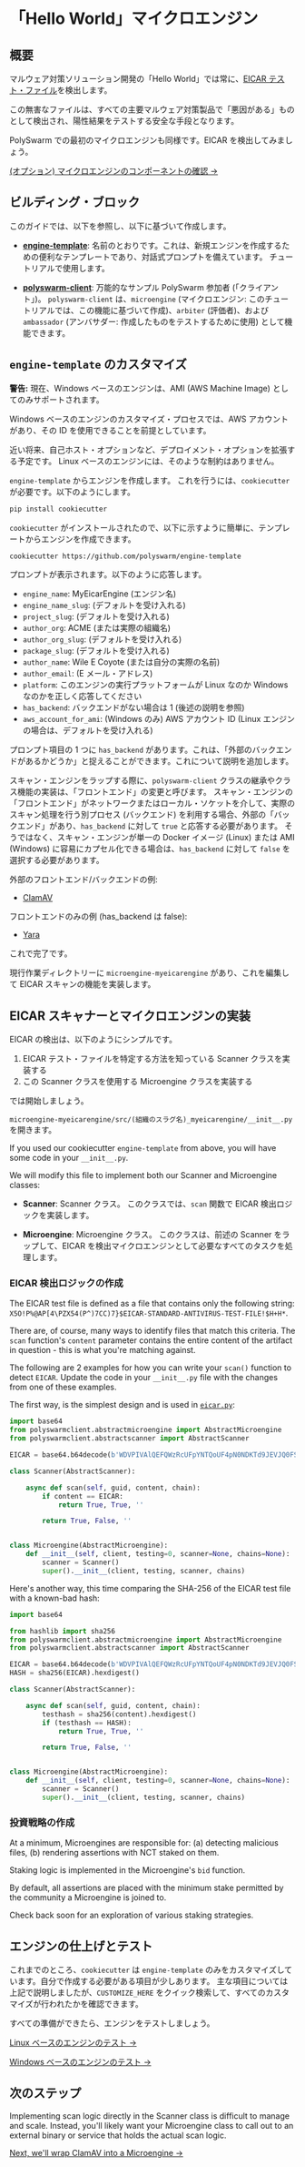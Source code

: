 # 「Hello World」マイクロエンジン

## 概要

マルウェア対策ソリューション開発の「Hello World」では常に、[EICAR テスト・ファイル](https://ja.wikipedia.org/wiki/EICAR%E3%83%86%E3%82%B9%E3%83%88%E3%83%95%E3%82%A1%E3%82%A4%E3%83%AB)を検出します。

この無害なファイルは、すべての主要マルウェア対策製品で「悪因がある」ものとして検出され、陽性結果をテストする安全な手段となります。

PolySwarm での最初のマイクロエンジンも同様です。EICAR を検出してみましょう。

[(オプション) マイクロエンジンのコンポーネントの確認 →](/concepts-participants-microengine/#breaking-down-microengines)

## ビルディング・ブロック

このガイドでは、以下を参照し、以下に基づいて作成します。

* [**engine-template**](https://github.com/polyswarm/engine-template): 名前のとおりです。これは、新規エンジンを作成するための便利なテンプレートであり、対話式プロンプトを備えています。 チュートリアルで使用します。

* [**polyswarm-client**](https://github.com/polyswarm/polyswarm-client): 万能的なサンプル PolySwarm 参加者 (「クライアント」)。 `polyswarm-client` は、`microengine` (マイクロエンジン: このチュートリアルでは、この機能に基づいて作成)、`arbiter` (評価者)、および `ambassador` (アンバサダー: 作成したものをテストするために使用) として機能できます。

## `engine-template` のカスタマイズ

<div class="m-flag m-flag--warning">
  <p>
    <strong>警告:</strong>
    現在、Windows ベースのエンジンは、AMI (AWS Machine Image) としてのみサポートされます。
  </p>
  <p>
    Windows ベースのエンジンのカスタマイズ・プロセスでは、AWS アカウントがあり、その ID を使用できることを前提としています。
  </p>
  <p>
    近い将来、自己ホスト・オプションなど、デプロイメント・オプションを拡張する予定です。 Linux ベースのエンジンには、そのような制約はありません。
  </p>
</div>

`engine-template` からエンジンを作成します。 これを行うには、`cookiecutter` が必要です。以下のようにします。

```bash
pip install cookiecutter
```

`cookiecutter` がインストールされたので、以下に示すように簡単に、テンプレートからエンジンを作成できます。

```bash
cookiecutter https://github.com/polyswarm/engine-template
```

プロンプトが表示されます。以下のように応答します。

* `engine_name`: MyEicarEngine (エンジン名)
* `engine_name_slug`: (デフォルトを受け入れる)
* `project_slug`: (デフォルトを受け入れる)
* `author_org`: ACME (または実際の組織名)
* `author_org_slug`: (デフォルトを受け入れる)
* `package_slug`: (デフォルトを受け入れる)
* `author_name`: Wile E Coyote (または自分の実際の名前)
* `author_email`: (E メール・アドレス)
* `platform`: このエンジンの実行プラットフォームが Linux なのか Windows なのかを正しく応答してください
* `has_backend`: バックエンドがない場合は 1 (後述の説明を参照)
* `aws_account_for_ami`: (Windows のみ) AWS アカウント ID (Linux エンジンの場合は、デフォルトを受け入れる)

<div class="m-callout">
  <p>プロンプト項目の 1 つに <code>has_backend</code> があります。これは、「外部のバックエンドがあるかどうか」と捉えることができます。これについて説明を追加します。</p>
  <p>スキャン・エンジンをラップする際に、<code>polyswarm-client</code> クラスの継承やクラス機能の実装は、「フロントエンド」の変更と呼びます。 スキャン・エンジンの「フロントエンド」がネットワークまたはローカル・ソケットを介して、実際のスキャン処理を行う別プロセス (バックエンド) を利用する場合、外部の「バックエンド」があり、<code>has_backend</code> に対して <code>true</code> と応答する必要があります。 そうではなく、スキャン・エンジンが単一の Docker イメージ (Linux) または AMI (Windows) に容易にカプセル化できる場合は、<code>has_backend</code> に対して <code>false</code> を選択する必要があります。</p>
  <p>外部のフロントエンド/バックエンドの例:</p>
  <ul>
    <li><a href="https://github.com/polyswarm/polyswarm-client/blob/5959742f0014a582baf5046c7bf6694c23f7435e/src/microengine/clamav.py#L18">ClamAV</a></li>
  </ul>
  <p>フロントエンドのみの例 (has_backend は false):</p>
  <ul>
    <li><a href="https://github.com/polyswarm/polyswarm-client/blob/master/src/microengine/yara.py">Yara</a></li>
  </ul>
</div>

これで完了です。

現行作業ディレクトリーに `microengine-myeicarengine` があり、これを編集して EICAR スキャンの機能を実装します。

## EICAR スキャナーとマイクロエンジンの実装

EICAR の検出は、以下のようにシンプルです。

1. EICAR テスト・ファイルを特定する方法を知っている Scanner クラスを実装する
2. この Scanner クラスを使用する Microengine クラスを実装する

では開始しましょう。

`microengine-myeicarengine/src/(組織のスラグ名)_myeicarengine/__init__.py` を開きます。

If you used our cookiecutter `engine-template` from above, you will have some code in your `__init__.py`.

We will modify this file to implement both our Scanner and Microengine classes:

* **Scanner**: Scanner クラス。 このクラスでは、`scan` 関数で EICAR 検出ロジックを実装します。

* **Microengine**: Microengine クラス。 このクラスは、前述の Scanner をラップして、EICAR を検出マイクロエンジンとして必要なすべてのタスクを処理します。

### EICAR 検出ロジックの作成

The EICAR test file is defined as a file that contains only the following string: `X5O!P%@AP[4\PZX54(P^)7CC)7}$EICAR-STANDARD-ANTIVIRUS-TEST-FILE!$H+H*`.

There are, of course, many ways to identify files that match this criteria. The `scan` function's `content` parameter contains the entire content of the artifact in question - this is what you're matching against.

The following are 2 examples for how you can write your `scan()` function to detect `EICAR`. Update the code in your `__init__.py` file with the changes from one of these examples.

The first way, is the simplest design and is used in [`eicar.py`](https://github.com/polyswarm/polyswarm-client/blob/master/src/microengine/eicar.py):

```python
import base64
from polyswarmclient.abstractmicroengine import AbstractMicroengine
from polyswarmclient.abstractscanner import AbstractScanner

EICAR = base64.b64decode(b'WDVPIVAlQEFQWzRcUFpYNTQoUF4pN0NDKTd9JEVJQ0FSLVNUQU5EQVJELUFOVElWSVJVUy1URVNULUZJTEUhJEgrSCo=')

class Scanner(AbstractScanner):

    async def scan(self, guid, content, chain):
        if content == EICAR:
            return True, True, ''

        return True, False, ''


class Microengine(AbstractMicroengine):
    def __init__(self, client, testing=0, scanner=None, chains=None):
        scanner = Scanner()
        super().__init__(client, testing, scanner, chains)

```

Here's another way, this time comparing the SHA-256 of the EICAR test file with a known-bad hash:

```python
import base64

from hashlib import sha256
from polyswarmclient.abstractmicroengine import AbstractMicroengine
from polyswarmclient.abstractscanner import AbstractScanner

EICAR = base64.b64decode(b'WDVPIVAlQEFQWzRcUFpYNTQoUF4pN0NDKTd9JEVJQ0FSLVNUQU5EQVJELUFOVElWSVJVUy1URVNULUZJTEUhJEgrSCo=')
HASH = sha256(EICAR).hexdigest()

class Scanner(AbstractScanner):

    async def scan(self, guid, content, chain):
        testhash = sha256(content).hexdigest()
        if (testhash == HASH):
            return True, True, ''

        return True, False, ''


class Microengine(AbstractMicroengine):
    def __init__(self, client, testing=0, scanner=None, chains=None):
        scanner = Scanner()
        super().__init__(client, testing, scanner, chains)

```

### 投資戦略の作成

At a minimum, Microengines are responsible for: (a) detecting malicious files, (b) rendering assertions with NCT staked on them.

Staking logic is implemented in the Microengine's `bid` function.

By default, all assertions are placed with the minimum stake permitted by the community a Microengine is joined to.

Check back soon for an exploration of various staking strategies.

## エンジンの仕上げとテスト

これまでのところ、`cookiecutter` は `engine-template` のみをカスタマイズしています。自分で作成する必要がある項目が少しあります。 主な項目については上記で説明しましたが、`CUSTOMIZE_HERE` をクイック検索して、すべてのカスタマイズが行われたかを確認できます。

すべての準備ができたら、エンジンをテストしましょう。

[Linux ベースのエンジンのテスト →](/testing-linux/)

[Windows ベースのエンジンのテスト →](/testing-windows/)

## 次のステップ

Implementing scan logic directly in the Scanner class is difficult to manage and scale. Instead, you'll likely want your Microengine class to call out to an external binary or service that holds the actual scan logic.

[Next, we'll wrap ClamAV into a Microengine →](/microengines-scratch-to-clamav/)